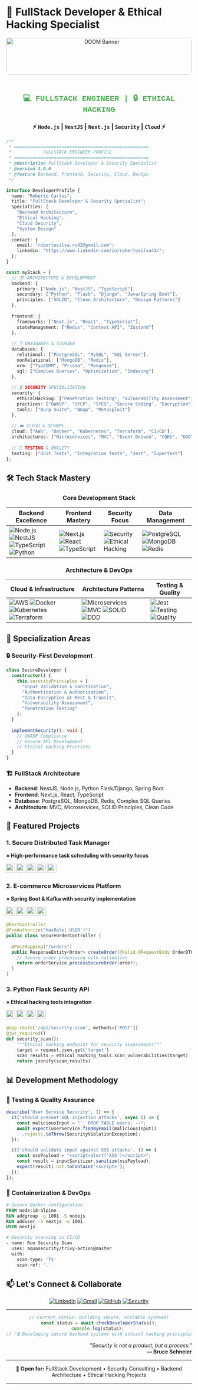 # 🚀 FullStack Developer & Ethical Hacking Specialist

<div align="center">
  <img src="https://etgeekera.com/wp-content/uploads/2016/09/doom-banner.jpg" alt="DOOM Banner" style="width: 100%; max-height: 100px; object-fit: cover; border-radius: 8px; margin-bottom: 20px;"/>
</div>

<div align="center">

<h2 style="font-family: 'Courier New', monospace; color: #4CAF50;">💻 FULLSTACK ENGINEER | 🔒 ETHICAL HACKING</h2>  
<h3>⚡ <code>Node.js</code> | <code>NestJS</code> | <code>Next.js</code> | <code>Security</code> | <code>Cloud</code> ⚡</h3>

</div>

```typescript
/**
 * ===================================================
 *            FULLSTACK ENGINEER PROFILE
 * ===================================================
 * @description FullStack Developer & Security Specialist
 * @version 3.0.0
 * @feature Backend, Frontend, Security, Cloud, DevOps
 */

interface DeveloperProfile {
  name: "Roberto Carlos";
  title: "FullStack Developer & Security Specialist";
  specialties: [
    "Backend Architecture", 
    "Ethical Hacking", 
    "Cloud Security",
    "System Design"
  ];
  contact: {
    email: "robertosilva.rc42@gmail.com";
    linkedin: "https://www.linkedin.com/in/robertosilva42/";
  };
}

const myStack = {
  // 🏗️ ARCHITECTURE & DEVELOPMENT
  backend: {
    primary: ["Node.js", "NestJS", "TypeScript"],
    secondary: ["Python", "Flask", "Django", "Java/Spring Boot"],
    principles: ["SOLID", "Clean Architecture", "Design Patterns"]
  },
  
  frontend: {
    frameworks: ["Next.js", "React", "TypeScript"],
    stateManagement: ["Redux", "Context API", "Zustand"]
  },
  
  // 🗄️ DATABASES & STORAGE
  databases: {
    relational: ["PostgreSQL", "MySQL", "SQL Server"],
    nonRelational: ["MongoDB", "Redis"],
    orm: ["TypeORM", "Prisma", "Mongoose"],
    sql: ["Complex Queries", "Optimization", "Indexing"]
  },
  
  // 🔒 SECURITY SPECIALIZATION
  security: {
    ethicalHacking: ["Penetration Testing", "Vulnerability Assessment"],
    practices: ["OWASP", "SYCP", "SYES", "Secure Coding", "Encryption"],
    tools: ["Burp Suite", "Nmap", "Metasploit"]
  },
  
  // ☁️ CLOUD & DEVOPS
  cloud: ["AWS", "Docker", "Kubernetes", "Terraform", "CI/CD"],
  architectures: ["Microservices", "MVC", "Event-Driven", "CQRS", "DDD"],
  
  // 🧪 TESTING & QUALITY
  testing: ["Unit Tests", "Integration Tests", "Jest", "Supertest"]
};
```

## **🛠️ Tech Stack Mastery**

<div align="center">

### **Core Development Stack**
| Backend Excellence | Frontend Mastery | Security Focus | Data Management |
|-------------------|------------------|----------------|-----------------|
| ![Node.js](https://img.shields.io/badge/Node.js-339933?logo=nodedotjs&logoColor=white) ![NestJS](https://img.shields.io/badge/NestJS-E0234E?logo=nestjs&logoColor=white) ![TypeScript](https://img.shields.io/badge/TypeScript-3178C6?logo=typescript&logoColor=white) ![Python](https://img.shields.io/badge/Python-3776AB?logo=python&logoColor=white) | ![Next.js](https://img.shields.io/badge/Next.js-000000?logo=nextdotjs&logoColor=white) ![React](https://img.shields.io/badge/React-61DAFB?logo=react&logoColor=black) ![TypeScript](https://img.shields.io/badge/TypeScript-3178C6?logo=typescript&logoColor=white) | ![Security](https://img.shields.io/badge/Security-4A90E2?logo=security&logoColor=white) ![Ethical Hacking](https://img.shields.io/badge/Ethical%20Hacking-FF6B6B?logo=hackthebox&logoColor=white) | ![PostgreSQL](https://img.shields.io/badge/PostgreSQL-4169E1?logo=postgresql&logoColor=white) ![MongoDB](https://img.shields.io/badge/MongoDB-47A248?logo=mongodb&logoColor=white) ![Redis](https://img.shields.io/badge/Redis-DC382D?logo=redis&logoColor=white) |

### **Architecture & DevOps**
| Cloud & Infrastructure | Architecture Patterns | Testing & Quality |
|------------------------|----------------------|-------------------|
| ![AWS](https://img.shields.io/badge/AWS-232F3E?logo=amazonaws&logoColor=white) ![Docker](https://img.shields.io/badge/Docker-2496ED?logo=docker&logoColor=white) ![Kubernetes](https://img.shields.io/badge/Kubernetes-326CE5?logo=kubernetes&logoColor=white) ![Terraform](https://img.shields.io/badge/Terraform-7B42BC?logo=terraform&logoColor=white) | ![Microservices](https://img.shields.io/badge/Microservices-FF6B6B) ![MVC](https://img.shields.io/badge/MVC-4CAF50) ![SOLID](https://img.shields.io/badge/SOLID-9C27B0) ![DDD](https://img.shields.io/badge/DDD-FF9800) | ![Jest](https://img.shields.io/badge/Jest-C21325?logo=jest&logoColor=white) ![Testing](https://img.shields.io/badge/Unit%20Testing-00C853) ![Quality](https://img.shields.io/badge/Code%20Quality-2962FF) |

</div>

## **🎯 Specialization Areas**

### **🔒 Security-First Development**
```typescript
class SecureDeveloper {
  constructor() {
    this.securityPrinciples = [
      "Input Validation & Sanitization",
      "Authentication & Authorization",
      "Data Encryption at Rest & Transit",
      "Vulnerability Assessment",
      "Penetration Testing"
    ];
  }
  
  implementSecurity(): void {
    // OWASP Compliance
    // Secure API Development
    // Ethical Hacking Practices
  }
}
```

### **🏗️ FullStack Architecture**
- **Backend**: NestJS, Node.js, Python Flask/Django, Spring Boot
- **Frontend**: Next.js, React, TypeScript
- **Database**: PostgreSQL, MongoDB, Redis, Complex SQL Queries
- **Architecture**: MVC, Microservices, SOLID Principles, Clean Code

## **🚀 Featured Projects**

### **1. Secure Distributed Task Manager**  
**» High-performance task scheduling with security focus**  
<div>
  <img src="https://img.shields.io/badge/-NestJS-E0234E" height="24">
  <img src="https://img.shields.io/badge/-TypeScript-3178C6" height="24">
  <img src="https://img.shields.io/badge/-PostgreSQL-4169E1" height="24">
  <img src="https://img.shields.io/badge/-Security-4A90E2" height="24">
  <img src="https://img.shields.io/badge/-Docker-2496ED" height="24">
</div>

### **2. E-commerce Microservices Platform**  
**» Spring Boot & Kafka with security implementation**  
<div>
  <img src="https://img.shields.io/badge/-Spring_Boot-6DB33F" height="24">
  <img src="https://img.shields.io/badge/-Kafka-231F20" height="24">
  <img src="https://img.shields.io/badge/-MongoDB-47A248" height="24">
  <img src="https://img.shields.io/badge/-Security-4A90E2" height="24">
</div>

```java
@RestController
@PreAuthorize("hasRole('USER')")
public class SecureOrderController {
  
  @PostMapping("/orders")
  public ResponseEntity<Order> createOrder(@Valid @RequestBody OrderDTO order) {
    // Secure order processing with validation
    return orderService.processSecureOrder(order);
  }
}
```

### **3. Python Flask Security API**  
**» Ethical hacking tools integration**  
<div>
  <img src="https://img.shields.io/badge/-Python-3776AB" height="24">
  <img src="https://img.shields.io/badge/-Flask-000000" height="24">
  <img src="https://img.shields.io/badge/-Security-4A90E2" height="24">
  <img src="https://img.shields.io/badge/-JWT-000000" height="24">
</div>

```python
@app.route('/api/security-scan', methods=['POST'])
@jwt_required()
def security_scan():
    """Ethical hacking endpoint for security assessments"""
    target = request.json.get('target')
    scan_results = ethical_hacking_tools.scan_vulnerabilities(target)
    return jsonify(scan_results)
```

## **📊 Development Methodology**

### **🧪 Testing & Quality Assurance**
```typescript
describe('User Service Security', () => {
  it('should prevent SQL injection attacks', async () => {
    const maliciousInput = "'; DROP TABLE users; --";
    await expect(userService.findByEmail(maliciousInput))
      .rejects.toThrow(SecurityViolationException);
  });

  it('should validate input against XSS attacks', () => {
    const xssPayload = "<script>alert('XSS')</script>";
    const result = inputSanitizer.sanitize(xssPayload);
    expect(result).not.toContain('<script>');
  });
});
```

### **🐳 Containerization & DevOps**
```dockerfile
# Secure Docker configuration
FROM node:18-alpine
RUN addgroup -g 1001 -S nodejs
RUN adduser -S nextjs -u 1001
USER nextjs

# Security scanning in CI/CD
- name: Run Security Scan
  uses: aquasecurity/trivy-action@master
  with:
    scan-type: 'fs'
    scan-ref: '.'
```

## **📫 Let's Connect & Collaborate**

<div align="center">

[![LinkedIn](https://img.shields.io/badge/LinkedIn-0A66C2?style=for-the-badge&logo=linkedin&logoColor=white)](https://www.linkedin.com/in/robertosilva42/)
[![Gmail](https://img.shields.io/badge/Gmail-EA4335?style=for-the-badge&logo=gmail&logoColor=white)](mailto:robertosilva.rc42@gmail.com)
[![GitHub](https://img.shields.io/badge/GitHub-181717?style=for-the-badge&logo=github&logoColor=white)](https://github.com/yourusername)
[![Security](https://img.shields.io/badge/Security_Projects-4A90E2?style=for-the-badge&logo=shield&logoColor=white)](#)

</div>

---

<div align="center">

```javascript
// Current status: Building secure, scalable systems!
const status = await checkDeveloperStatus();
console.log(status); 
// "🔒 Developing secure backend systems with ethical hacking principles"
```
  
</div>

<div align="right">

_"Security is not a product, but a process."_  
**— Bruce Schneier**

</div>

---

<div align="center">

**💼 Open for:** FullStack Development • Security Consulting • Backend Architecture • Ethical Hacking Projects

</div>

---
